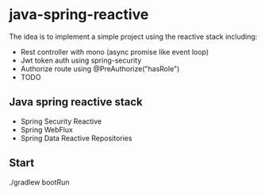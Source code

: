 # java-spring-reactive
The idea is to implement a simple project using the reactive stack including:
- Rest controller with mono (async promise like event loop)
- Jwt token auth using spring-security
- Authorize route using @PreAuthorize("hasRole")
- TODO

## Java spring reactive stack
- Spring Security Reactive
- Spring WebFlux
- Spring Data Reactive Repositories

## Start
./gradlew bootRun